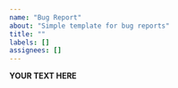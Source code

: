```yaml
---
name: "Bug Report"
about: "Simple template for bug reports"
title: ""
labels: []
assignees: []
---
```


<!--
Please tell us which fish version you are using by executing the following:

  fish --version
  echo $version

Please tell us which operating system (output of `uname`) and terminal you are using.

Please tell us if you tried fish without third-party customizations by executing this command and whether it affected the behavior you are reporting:

  sh -c 'env HOME=$(mktemp -d) XDG_CONFIG_HOME= XDG_DATA_DIRS= fish'

Tell us how to reproduce the problem. Including an asciinema.org recording is useful for problems that involve the visual display of fish output such as its prompt.
-->

**YOUR TEXT HERE**
